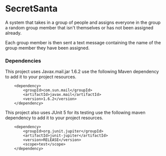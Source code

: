 # SecretSanta

<p>A system that takes in a group of people and 
assigns everyone in the group a random group member that isn't themselves or has not been assigned already.</p>

<p> Each group member is then sent a text message containing the name of the group member they have been assigned.</p>

<h3> Dependencies</h3>
<p> This project uses Javax.mail.jar 1.6.2 use the following Maven dependency to add it to your project resources.</p>

```
    <dependency>
        <groupId>com.sun.mail</groupId>
        <artifactId>javax.mail</artifactId>
        <version>1.6.2</version>
    </dependency>
```

<p>This project also uses JUnit 5 for its testing use the following maven dependency to add it to your project resources.

```
    <dependency>
        <groupId>org.junit.jupiter</groupId>
        <artifactId>junit-jupiter</artifactId>
        <version>RELEASE</version>
        <scope>test</scope>
    </dependency>
```
